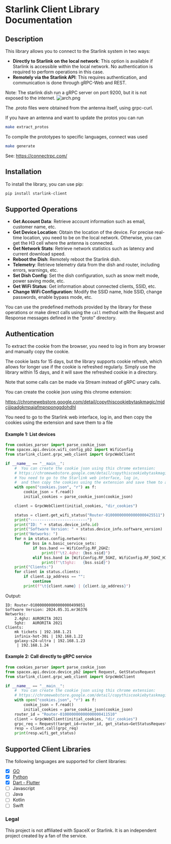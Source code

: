 # Starlink Client Library Documentation

## Description

This library allows you to connect to the Starlink system in two ways:
- **Directly to Starlink on the local network**: This option is available if Starlink is accessible within the local network. No authentication is required to perform operations in this case.
- **Remotely via the Starlink API**: This requires authentication, and communication is done through gRPC-Web and REST.

Note: The starlink dish run a gRPC server on port 9200, but it is not exposed to the internet.
![arch.png](https://raw.githubusercontent.com/Eitol/starlink-client/refs/heads/main/docs/imgs/arch.png)


The .proto files were obtained from the antenna itself, using grpc-curl.

If you have an antenna and want to update the protos you can run
```bash
make extract_protos
```

To compile the prototypes to specific languages, connect was used

```bash
make generate
```

See: https://connectrpc.com/

## Installation

To install the library, you can use pip:

```bash
pip install starlink-client
```


## Supported Operations

- **Get Account Data**: Retrieve account information such as email, customer name, etc.
- **Get Device Location**: Obtain the location of the device. For precise real-time location, you need to be on the local network. Otherwise, you can get the H3 cell where the antenna is connected.
- **Get Network Stats**: Retrieve network statistics such as latency and current download speed.
- **Reboot the Dish**: Remotely reboot the Starlink dish.
- **Telemetry**: Retrieve telemetry data from the dish and router, including errors, warnings, etc.
- **Set Dish Config**: Set the dish configuration, such as snow melt mode, power saving mode, etc.
- **Get WiFi Status**: Get information about connected clients, SSID, etc.
- **Change WiFi Configuration**: Modify the SSID name, hide SSID, change passwords, enable bypass mode, etc.

You can use the predefined methods provided by the library for these operations or make direct calls using the `call` method with the Request and Response messages defined in the "proto" directory.

## Authentication

To extract the cookie from the browser, you need to log in from any browser and manually copy the cookie.

The cookie lasts for 15 days, but the library supports cookie refresh, which allows for longer use if the cookie is refreshed regularly. Simply use the library within 15 days, and it will save the refreshed cookie in a directory.

Note that some calls can be made via Stream instead of gRPC unary calls.

You can create the cookie json using this chrome extension:

https://chromewebstore.google.com/detail/copythiscookiebytaskmagic/mjdcjjjpadgkmpajafmpnponggdohdhl

You need to go to the Starlink web interface, log in, and then copy the cookies using the extension and save them to a file

#### Example 1: List devices
```python
from cookies_parser import parse_cookie_json
from spacex.api.device.wifi_config_pb2 import WifiConfig
from starlink_client.grpc_web_client import GrpcWebClient

if __name__ == "__main__":
    #  You can create the cookie json using this chrome extension:
    # https://chromewebstore.google.com/detail/copythiscookiebytaskmagic/mjdcjjjpadgkmpajafmpnponggdohdhl
    # You need to go to the Starlink web interface, log in,
    #  and then copy the cookies using the extension and save them to a file
    with open("cookies.json", "r") as f:
        cookie_json = f.read()
        initial_cookies = parse_cookie_json(cookie_json)

    client = GrpcWebClient(initial_cookies, "dir_cookies")

    status = client.get_wifi_status("Router-010000000000000000425511")
    print("-------------------------")
    print("ID: " + status.device_info.id)
    print("Software Version: " + status.device_info.software_version)
    print("Networks: ")
    for n in status.config.networks:
        for bss in n.basic_service_sets:
            if bss.band == WifiConfig.RF_2GHZ:
                print(f"\t2.4ghz: {bss.ssid}")
            elif bss.band in [WifiConfig.RF_5GHZ, WifiConfig.RF_5GHZ_HIGH]:
                print(f"\t5ghz:   {bss.ssid}")
    print("Clients:")
    for client in status.clients:
        if client.ip_address == "":
            continue
        print(f"\t{client.name} | {client.ip_address}")
```

Output: 
```text
ID: Router-010000000000000000499851
Software Version: 2024.05.31.mr36376
Networks: 
	2.4ghz: AURORITA 2021
	5ghz:   AURORITA 2021
Clients:
	mk tickets | 192.168.1.21
	infinix-hot-30i | 192.168.1.22
	galaxy-s24-ultra | 192.168.1.23
	 | 192.168.1.24
```


#### Example 2: Call directly to gRPC service

```python
from cookies_parser import parse_cookie_json
from spacex.api.device.device_pb2 import Request, GetStatusRequest
from starlink_client.grpc_web_client import GrpcWebClient

if __name__ == "__main__":
    #  You can create the cookie json using this chrome extension:
    # https://chromewebstore.google.com/detail/copythiscookiebytaskmagic/mjdcjjjpadgkmpajafmpnponggdohdhl
    with open("cookies.json", "r") as f:
        cookie_json = f.read()
        initial_cookies = parse_cookie_json(cookie_json)
    router_id = "Router-010000000000000000411510"
    client = GrpcWebClient(initial_cookies, "dir_cookies")
    grpc_req = Request(target_id=router_id, get_status=GetStatusRequest())
    resp = client.call(grpc_req)
    print(resp.wifi_get_status)
```

## Supported Client Libraries

The following languages are supported for client libraries:

- [x] [GO](https://github.com/Eitol/starlink-client/tree/main/libs/golang/client)
- [x] [Python](https://github.com/Eitol/starlink-client/tree/main/libs/python/starlink-client)
- [x] [Dart - Flutter](https://github.com/Eitol/starlink-client/tree/main/libs/dart)
- [ ] Javascript
- [ ] Java
- [ ] Kotlin
- [ ] Swift

### Legal

This project is not affiliated with SpaceX or Starlink. It is an independent project created by a fan of the service.